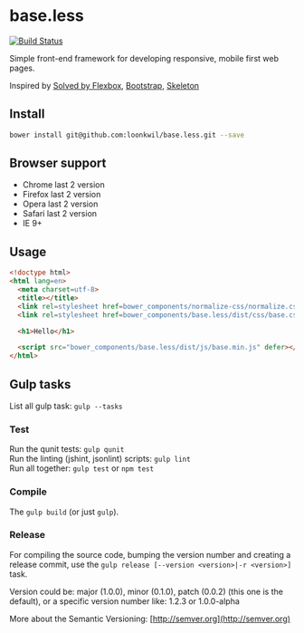 # base.less

[![Build Status](https://travis-ci.org/loonkwil/base.less.png)](https://travis-ci.org/loonkwil/base.less)

Simple front-end framework for developing responsive, mobile first web pages.

Inspired by
[Solved by Flexbox](http://philipwalton.github.io/solved-by-flexbox/demos/grids),
[Bootstrap](http://getbootstrap.com),
[Skeleton](http://getskeleton.com)

## Install

```bash
bower install git@github.com:loonkwil/base.less.git --save
```

## Browser support

 * Chrome last 2 version
 * Firefox last 2 version
 * Opera last 2 version
 * Safari last 2 version
 * IE 9+

## Usage

```html
<!doctype html>
<html lang=en>
  <meta charset=utf-8>
  <title></title>
  <link rel=stylesheet href=bower_components/normalize-css/normalize.css>
  <link rel=stylesheet href=bower_components/base.less/dist/css/base.css>

  <h1>Hello</h1>

  <script src="bower_components/base.less/dist/js/base.min.js" defer></script>
</html>
```

## Gulp tasks

List all gulp task: `gulp --tasks`

### Test

Run the qunit tests: `gulp qunit`  
Run the linting (jshint, jsonlint) scripts: `gulp lint`  
Run all together: `gulp test` or `npm test`

### Compile

The `gulp build` (or just `gulp`).

### Release

For compiling the source code, bumping the version number and creating a
release commit, use the `gulp release [--version <version>|-r <version>]` task.

Version could be: major (1.0.0), minor (0.1.0), patch (0.0.2) (this one is the
default), or a specific version number like: 1.2.3 or 1.0.0-alpha

More about the Semantic Versioning: [http://semver.org](http://semver.org)

